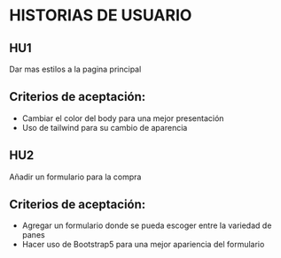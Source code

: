 # HISTORIAS DE USUARIO

## HU1

Dar mas estilos a la pagina principal

## Criterios de aceptación:

-   Cambiar el color del body para una mejor presentación 
-   Uso de tailwind para su cambio de aparencia

## HU2

Añadir un formulario para la compra

## Criterios de aceptación:

-   Agregar un formulario donde se pueda escoger entre la variedad de panes
-   Hacer uso de Bootstrap5 para una mejor apariencia del formulario